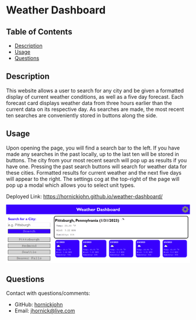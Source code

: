 # Weather Dashboard

## Table of Contents
  
* [Description](#description)
* [Usage](#usage)
* [Questions](#questions)

## Description

This website allows a user to search for any city and be given a formatted display of current weather conditions, as well as a five day forecast. Each forecast card displays weather data from three hours earlier than the current data on its respective day. As searches are made, the most recent ten searches are conveniently stored in buttons along the side.

## Usage

<p>Upon opening the page, you will find a search bar to the left. If you have made any searches in the past locally, up to the last ten will be stored in buttons. The city from your most recent search will pop up as results if you have one. Pressing the past search buttons will search for weather data for these cities. Formatted results for current weather and the next five days will appear to the right. The settings cog at the top-right of the page will pop up a modal which allows you to select unit types.</p>

<p>Deployed Link: <a href="https://hornickjohn.github.io/weather-dashboard/">https://hornickjohn.github.io/weather-dashboard/</a></p>

<img src="./assets/images/screenshot.png">

## Questions

Contact with questions/comments:
* GitHub: [hornickjohn](https://github.com/hornickjohn)
* Email: jhornick@live.com
    
